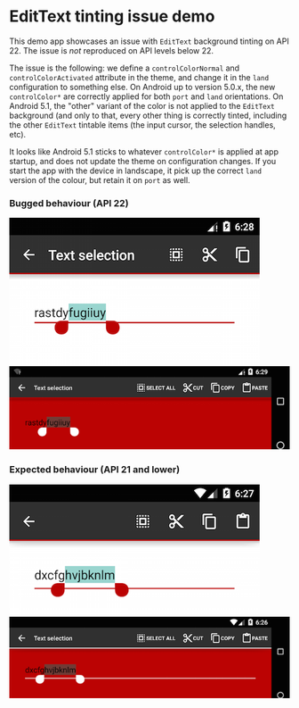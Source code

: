 EditText tinting issue demo
===========================

This demo app showcases an issue with `EditText` background tinting on API 22. The issue is *not* reproduced on API
levels below 22.

The issue is the following: we define a `controlColorNormal` and `controlColorActivated` attribute in the theme, and
change it in the `land` configuration to something else. On Android up to version 5.0.x, the new `controlColor*` are
correctly applied for both `port` and `land` orientations. On Android 5.1, the "other" variant of the color is not
applied to the `EditText` background (and only to that, every other thing is correctly tinted, including the other
`EditText` tintable items (the input cursor, the selection handles, etc).

It looks like Android 5.1 sticks to whatever `controlColor*` is applied at app startup, and does not update the theme on
configuration changes. If you start the app with the device in landscape, it pick up the correct `land` version of the
colour, but retain it on `port` as well.

### Bugged behaviour (API 22)
![](screenshots/api-22-portrait.png)
![](screenshots/api-22-landscape.png)

### Expected behaviour (API 21 and lower)
![](screenshots/api-21-portrait.png)
![](screenshots/api-21-landscape.png)

